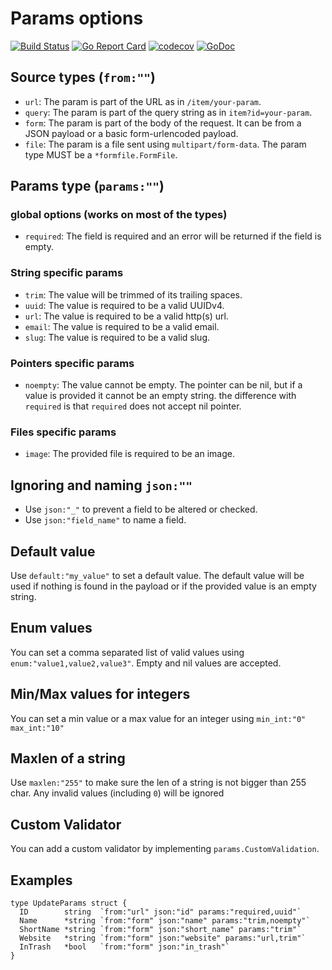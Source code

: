 # Params options

[![Build Status](https://travis-ci.org/Nivl/go-params.svg)](https://travis-ci.org/Nivl/go-params)
[![Go Report Card](https://goreportcard.com/badge/github.com/nivl/go-params)](https://goreportcard.com/report/github.com/nivl/go-params)
[![codecov](https://codecov.io/gh/Nivl/go-params/branch/master/graph/badge.svg)](https://codecov.io/gh/Nivl/go-params)
[![GoDoc](https://godoc.org/github.com/Nivl/go-params?status.svg)](https://godoc.org/github.com/Nivl/go-params)

## Source types (`from:""`)

* `url`: The param is part of the URL as in `/item/your-param`.
* `query`: The param is part of the query string as in `item?id=your-param`.
* `form`: The param is part of the body of the request. It can be from a JSON payload or a basic form-urlencoded payload.
* `file`: The param is a file sent using `multipart/form-data`. The param type MUST be a `*formfile.FormFile`.

## Params type (`params:""`)

### global options (works on most of the types)

* `required`: The field is required and an error will be returned if the field is empty.

### String specific params

* `trim`: The value will be trimmed of its trailing spaces.
* `uuid`: The value is required to be a valid UUIDv4.
* `url`: The value is required to be a valid http(s) url.
* `email`: The value is required to be a valid email.
* `slug`: The value is required to be a valid slug.

### Pointers specific params

* `noempty`: The value cannot be empty. The pointer can be nil, but if a value is provided it cannot be an empty string. the difference with `required` is that `required` does not accept nil pointer.

### Files specific params

* `image`: The provided file is required to be an image.

## Ignoring and naming `json:""`

* Use `json:"_"` to prevent a field to be altered or checked.
* Use `json:"field_name"` to name a field.

## Default value

Use `default:"my_value"` to set a default value. The default value will be used
if nothing is found in the payload or if the provided value is an empty string.

## Enum values

You can set a comma separated list of valid values using
`enum:"value1,value2,value3"`. Empty and nil values are accepted.

## Min/Max values for integers

You can set a min value or a max value for an integer using
`min_int:"0" max_int:"10"`

## Maxlen of a string

Use `maxlen:"255"` to make sure the len of a string is not bigger than 255 char. Any invalid values (including `0`) will be ignored

## Custom Validator

You can add a custom validator by implementing `params.CustomValidation`.

## Examples

```golang
type UpdateParams struct {
  ID        string  `from:"url" json:"id" params:"required,uuid"`
  Name      *string `from:"form" json:"name" params:"trim,noempty"`
  ShortName *string `from:"form" json:"short_name" params:"trim"`
  Website   *string `from:"form" json:"website" params:"url,trim"`
  InTrash   *bool   `from:"form" json:"in_trash"`
}
```
